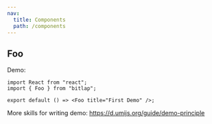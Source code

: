 ```yaml
---
nav:
  title: Components
  path: /components
---
```


## Foo

Demo:

```tsx
import React from "react";
import { Foo } from "bitlap";

export default () => <Foo title="First Demo" />;
```

More skills for writing demo: https://d.umijs.org/guide/demo-principle
